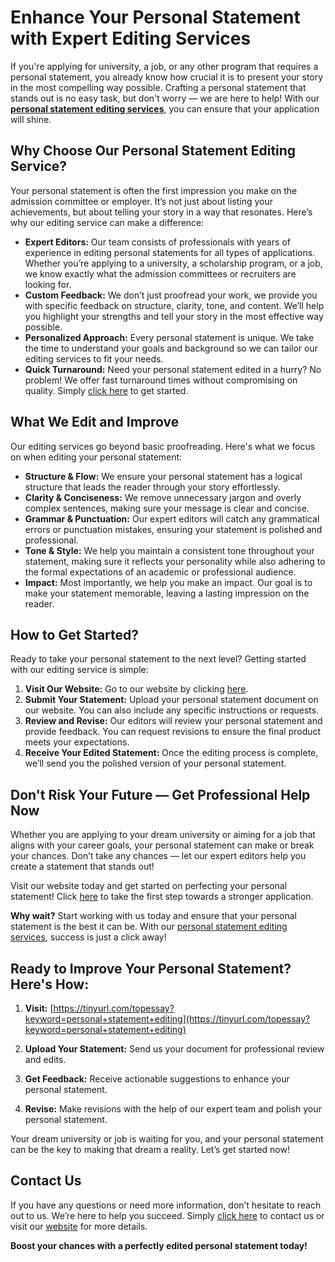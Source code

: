 # Enhance Your Personal Statement with Expert Editing Services

If you're applying for university, a job, or any other program that requires a personal statement, you already know how crucial it is to present your story in the most compelling way possible. Crafting a personal statement that stands out is no easy task, but don't worry — we are here to help! With our **[personal statement editing services](https://tinyurl.com/topessay?keyword=personal+statement+editing)**, you can ensure that your application will shine.

## Why Choose Our Personal Statement Editing Service?

Your personal statement is often the first impression you make on the admission committee or employer. It’s not just about listing your achievements, but about telling your story in a way that resonates. Here’s why our editing service can make a difference:

- **Expert Editors:** Our team consists of professionals with years of experience in editing personal statements for all types of applications. Whether you’re applying to a university, a scholarship program, or a job, we know exactly what the admission committees or recruiters are looking for.
- **Custom Feedback:** We don’t just proofread your work, we provide you with specific feedback on structure, clarity, tone, and content. We’ll help you highlight your strengths and tell your story in the most effective way possible.
- **Personalized Approach:** Every personal statement is unique. We take the time to understand your goals and background so we can tailor our editing services to fit your needs.
- **Quick Turnaround:** Need your personal statement edited in a hurry? No problem! We offer fast turnaround times without compromising on quality. Simply [click here](https://tinyurl.com/topessay?keyword=personal+statement+editing) to get started.

## What We Edit and Improve

Our editing services go beyond basic proofreading. Here's what we focus on when editing your personal statement:

- **Structure & Flow:** We ensure your personal statement has a logical structure that leads the reader through your story effortlessly.
- **Clarity & Conciseness:** We remove unnecessary jargon and overly complex sentences, making sure your message is clear and concise.
- **Grammar & Punctuation:** Our expert editors will catch any grammatical errors or punctuation mistakes, ensuring your statement is polished and professional.
- **Tone & Style:** We help you maintain a consistent tone throughout your statement, making sure it reflects your personality while also adhering to the formal expectations of an academic or professional audience.
- **Impact:** Most importantly, we help you make an impact. Our goal is to make your statement memorable, leaving a lasting impression on the reader.

## How to Get Started?

Ready to take your personal statement to the next level? Getting started with our editing service is simple:

1. **Visit Our Website:** Go to our website by clicking [here](https://tinyurl.com/topessay?keyword=personal+statement+editing).
2. **Submit Your Statement:** Upload your personal statement document on our website. You can also include any specific instructions or requests.
3. **Review and Revise:** Our editors will review your personal statement and provide feedback. You can request revisions to ensure the final product meets your expectations.
4. **Receive Your Edited Statement:** Once the editing process is complete, we’ll send you the polished version of your personal statement.

## Don't Risk Your Future — Get Professional Help Now

Whether you are applying to your dream university or aiming for a job that aligns with your career goals, your personal statement can make or break your chances. Don’t take any chances — let our expert editors help you create a statement that stands out!

Visit our website today and get started on perfecting your personal statement! Click [here](https://tinyurl.com/topessay?keyword=personal+statement+editing) to take the first step towards a stronger application.

**Why wait?** Start working with us today and ensure that your personal statement is the best it can be. With our [personal statement editing services](https://tinyurl.com/topessay?keyword=personal+statement+editing), success is just a click away!

## Ready to Improve Your Personal Statement? Here's How:

1. **Visit:** [https://tinyurl.com/topessay?keyword=personal+statement+editing](https://tinyurl.com/topessay?keyword=personal+statement+editing)

2. **Upload Your Statement:** Send us your document for professional review and edits.

3. **Get Feedback:** Receive actionable suggestions to enhance your personal statement.

4. **Revise:** Make revisions with the help of our expert team and polish your personal statement.

Your dream university or job is waiting for you, and your personal statement can be the key to making that dream a reality. Let’s get started now!

## Contact Us

If you have any questions or need more information, don’t hesitate to reach out to us. We’re here to help you succeed. Simply [click here](https://tinyurl.com/topessay?keyword=personal+statement+editing) to contact us or visit our [website](https://tinyurl.com/topessay?keyword=personal+statement+editing) for more details.

**Boost your chances with a perfectly edited personal statement today!**
